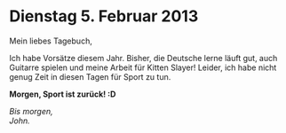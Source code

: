 Dienstag 5. Februar 2013
========

Mein liebes Tagebuch,

Ich habe Vorsätze diesem Jahr. Bisher, die Deutsche lerne läuft gut, auch Guitarre spielen und meine Arbeit für Kitten Slayer! Leider, ich habe nicht genug Zeit in diesen Tagen für Sport zu tun.

__Morgen, Sport ist zurück! :D__

_Bis morgen,_   
_John._